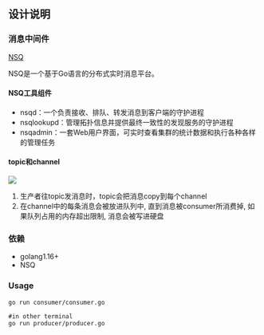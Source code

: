 ## 设计说明

### 消息中间件

[NSQ](https://nsq.io/)

NSQ是一个基于Go语言的分布式实时消息平台。

#### NSQ工具组件

- nsqd：一个负责接收、排队、转发消息到客户端的守护进程
- nsqlookupd：管理拓扑信息并提供最终一致性的发现服务的守护进程
- nsqadmin：一套Web用户界面，可实时查看集群的统计数据和执行各种各样的管理任务

#### topic和channel

![](https://f.cloud.github.com/assets/187441/1700696/f1434dc8-6029-11e3-8a66-18ca4ea10aca.gif)

1. 生产者往topic发消息时，topic会把消息copy到每个channel
2. 在channel中的每条消息会被放进队列中, 直到消息被consumer所消费掉, 如果队列占用的内存超出限制, 消息会被写进硬盘

### 依赖

- golang1.16+
- NSQ

### Usage

```
go run consumer/consumer.go

#in other terminal
go run producer/producer.go
```